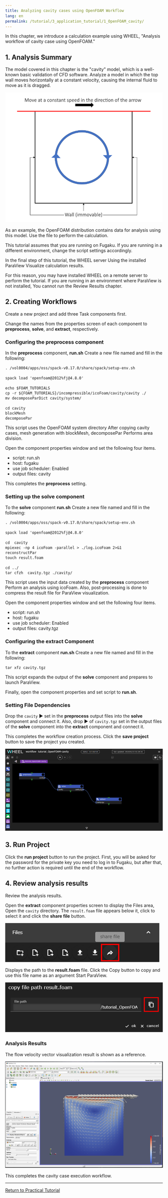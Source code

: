 ```yaml
---
title: Analyzing cavity cases using OpenFOAM Workflow
lang: en
permalink: /tutorial/3_application_tutorial/1_OpenFOAM_cavity/
---
```

In this chapter, we introduce a calculation example using WHEEL, "Analysis workflow of cavity case using OpenFOAM."

## 1. Analysis Summary
The model covered in this chapter is the "cavity" model, which is a well-known basic validation of CFD software.
Analyze a model in which the top wall moves horizontally at a constant velocity, causing the internal fluid to move as it is dragged.

![img](./img/cavity.en.png "cavity")

As an example, the OpenFOAM distribution contains data for analysis using this model.
Use the file to perform the calculation.

This tutorial assumes that you are running on Fugaku. 
If you are running in a different environment, change the script settings accordingly.

In the final step of this tutorial, the WHEEL server
Using the installed ParaView
Visualize calculation results.

For this reason, you may have installed WHEEL on a remote server to perform the tutorial.
If you are running in an environment where ParaView is not installed,
You cannot run the Review Results chapter.

## 2. Creating Workflows
Create a new project and add three Task components first.

Change the names from the properties screen of each component to __preprocess__, __solve__, and __extract__, respectively.

### Configuring the preprocess component
In the __preprocess__ component,
__run.sh__  Create a new file named and fill in the following:

```
. /vol0004/apps/oss/spack-v0.17.0/share/spack/setup-env.sh

spack load 'openfoam@2012%fj@4.8.0'

echo $FOAM_TUTORIALS
cp -r ${FOAM_TUTORIALS}/incompressible/icoFoam/cavity/cavity ./
mv decomposeParDict cavity/system/

cd cavity
blockMesh
decomposePar
```

This script uses the OpenFOAM system directory
After copying cavity cases, mesh generation with blockMesh, decomposePar
Performs area division.

Open the component properties window and set the following four items.

- script: run.sh
- host: fugaku
- use job scheduler: Enabled
- output files: cavity

This completes the __preprocess__ setting.

### Setting up the solve component
To the __solve__ component
__run.sh__  Create a new file named and fill in the following:

```
. /vol0004/apps/oss/spack-v0.17.0/share/spack/setup-env.sh

spack load 'openfoam@2012%fj@4.8.0'

cd  cavity
mpiexec -np 4 icoFoam -parallel > ./log.icoFoam 2>&1
reconstructPar
touch result.foam

cd ../
tar cfzh  cavity.tgz ./cavity/
```

This script uses the input data created by the __preprocess__ component
Perform an analysis using icoFoam.
Also, post-processing is done to compress the result file for ParaView visualization.

Open the component properties window and set the following four items.

- script: run.sh
- host: fugaku
- use job scheduler: Enabled
- output files: cavity.tgz

### Configuring the extract Component
To the __extract__ component
__run.sh__  Create a new file named and fill in the following:

```
tar xfz cavity.tgz
```

This script expands the output of the __solve__ component and prepares to launch ParaView.

Finally, open the component properties and set script to __run.sh__.

### Setting File Dependencies
Drop the `cavity` ▶ set in the __preprocess__ output files into the __solve__ component and connect it.
Also, drop ▶ of `cavity.tgz` set in the output files of the __solve__ component into the __extract__ component and connect it.

This completes the workflow creation process. Click the __save project__ button to save the project you created.

![img](./img/workflow.png "Complete Workflow")

## 3. Run Project
Click the __run project__ button to run the project.
First, you will be asked for the password for the private key you need to log in to Fugaku, but after that, no further action is required until the end of the workflow.

## 4. Review analysis results

Review the analysis results.

Open the __extract__ component properties screen to display the Files area,
Open the `cavity` directory.
The `result.foam` file appears below it, click to select it and click the __share file__ button.

![img](./img/file_share_button.png "File Share Button")

Displays the path to the __result.foam__ file.
Click the Copy button to copy and use this file name as an argument
Start ParaView.

![img](./img/file_share_dialog.png "File Sharing Dialog")


### Analysis Results

The flow velocity vector visualization result is shown as a reference.

![img](./img/cavity_result.png "Velocity Vector")


This completes the cavity case execution workflow.

--------
[Return to Practical Tutorial]({{site.baseurl}}/tutorial/3_application_tutorial/)
